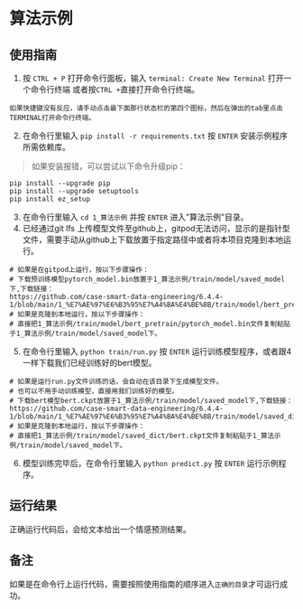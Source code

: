 # 算法示例

## 使用指南

1. 按 `CTRL + P` 打开命令行面板，输入 `terminal: Create New Terminal` 打开一个命令行终端 或者按` CTRL + `直接打开命令行终端。
```
如果快捷键没有反应，请手动点击最下面那行状态栏的第四个图标，然后在弹出的tab里点击TERMINAL打开命令行终端。
```
2. 在命令行里输入 `pip install -r requirements.txt` 按 `ENTER` 安装示例程序所需依赖库。
> 如果安装报错，可以尝试以下命令升级pip：
```
pip install --upgrade pip
pip install --upgrade setuptools
pip install ez_setup
```
3. 在命令行里输入 `cd 1_算法示例` 并按 `ENTER` 进入"算法示例"目录。
4. 已经通过git lfs 上传模型文件至github上，gitpod无法访问，显示的是指针型文件，需要手动从github上下载放置于指定路径中或者将本项目克隆到本地运行。
```
# 如果是在gitpod上运行，按以下步骤操作：
# 下载预训练模型pytorch_model.bin放置于1_算法示例/train/model/saved_model下,下载链接：
https://github.com/case-smart-data-engineering/6.4.4-1/blob/main/1_%E7%AE%97%E6%B3%95%E7%A4%BA%E4%BE%8B/train/model/bert_pretrain/pytorch_model.bin
# 如果是克隆到本地运行，按以下步骤操作：
# 直接把1_算法示例/train/model/bert_pretrain/pytorch_model.bin文件复制粘贴于1_算法示例/train/model/saved_model下。
```
5. 在命令行里输入 `python train/run.py` 按 `ENTER` 运行训练模型程序，或者跟4一样下载我们已经训练好的bert模型。
```
# 如果是运行run.py文件训练的话，会自动在该目录下生成模型文件。
# 也可以不用手动训练模型，直接用我们训练好的模型。
# 下载bert模型bert.ckpt放置于1_算法示例/train/model/saved_model下,下载链接：
https://github.com/case-smart-data-engineering/6.4.4-1/blob/main/1_%E7%AE%97%E6%B3%95%E7%A4%BA%E4%BE%8B/train/model/saved_dict/bert.ckpt
# 如果是克隆到本地运行，按以下步骤操作：
# 直接把1_算法示例/train/model/saved_dict/bert.ckpt文件复制粘贴于1_算法示例/train/model/saved_model下。
```
6. 模型训练完毕后，在命令行里输入 `python predict.py` 按 `ENTER` 运行示例程序。

## 运行结果
正确运行代码后，会给文本给出一个情感预测结果。

## 备注
如果是在命令行上运行代码，需要按照使用指南的顺序进入`正确的目录`才可运行成功。
